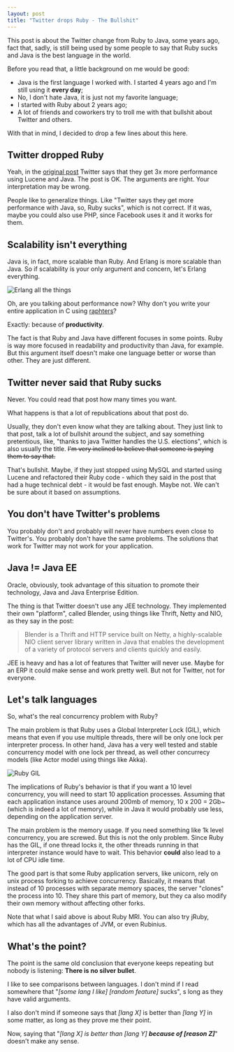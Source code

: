 ```yaml
---
layout: post
title: "Twitter drops Ruby - The Bullshit"
---
```


This post is about the Twitter change from Ruby to Java, some years ago, fact
that, sadly, is still being used by some people to say that Ruby sucks and
Java is the best language in the world.

Before you read that, a little background on me would be good:

- Java is the first language I worked with. I started 4 years ago and I'm
still using it **every day**;
- No, I don't hate Java, it is just not my favorite language;
- I started with Ruby about 2 years ago;
- A lot of friends and coworkers try to troll me with that bullshit about
Twitter and others.

With that in mind, I decided to drop a few lines about this here.

## Twitter dropped Ruby

Yeah, in the [original post][post] Twitter says that they get 3x more
performance using Lucene and Java. The post is OK. The arguments are right.
Your interpretation may be wrong.

People like to generalize things. Like "Twitter says they get more
performance with Java, so, Ruby sucks", which is not correct. If it was,
maybe you could also use PHP, since Facebook uses it and it works for them.

## Scalability isn't everything

Java is, in fact, more scalable than Ruby. And Erlang is more scalable than
Java. So if scalability is your only argument and concern, let's Erlang
everything.

![Erlang all the things](http://i.imgur.com/h1W5V8W.jpg)

Oh, are you talking about performance now? Why don't you write your
entire application in C using [raphters][raphters]?

Exactly: because of **productivity**.

The fact is that Ruby and Java have different focuses in some points. Ruby
is way more focused in readability and productivity than Java, for example.
But this argument itself doesn't make one language better or worse than other.
They are just different.

## Twitter never said that Ruby sucks

Never. You could read that post how many times you want.

What happens is that a lot of republications about that post do.

Usually, they don't even know what they are talking about. They just link
to that post, talk a lot of bullshit around the subject, and say something
pretentious, like, "thanks to java Twitter handles the U.S. elections", which
is also usually the title. ~~I'm very inclined to believe that someone is
paying them to say that.~~

That's bullshit. Maybe, if they just stopped using MySQL and started using
Lucene and refactored their Ruby code - which they said in the post that had
a huge technical debt - it would be fast enough. Maybe not. We can't be
sure about it based on assumptions.

## You don't have Twitter's problems

You probably don't and probably will never have numbers even close to
Twitter's. You probably don't have the same problems. The solutions that
work for Twitter may not work for your application.

## Java != Java EE

Oracle, obviously, took advantage of this situation to promote their
technology, Java and Java Enterprise Edition.

The thing is that Twitter doesn't use any JEE technology.
They implemented their own "platform", called Blender, using things like Thrift,
Netty and NIO, as they say in the post:

> Blender is a Thrift and HTTP service built on Netty, a highly-scalable NIO
> client server library written in Java that enables the development of a
> variety of protocol servers and clients quickly and easily.

JEE is heavy and has a lot of features that Twitter will never use. Maybe for
an ERP it could make sense and work pretty well. But not for Twitter, not
for everyone.

## Let's talk languages

So, what's the real concurrency problem with Ruby?

The main problem is that Ruby uses a Global Interpreter Lock (GIL), which
means that even if you use multiple threads, there will be only one lock per
interpreter process. In other hand, Java has a very well tested and stable
concurrency model with one lock per thread, as well other concurrecy
models (like Actor model using things like Akka).

![Ruby GIL](http://i.imgur.com/SnTf2hl.png)

The implications of Ruby's behavior is that if you want a 10 level concurrency,
you will need to start 10 application processes. Assuming that each
application instance uses around 200mb of memory, 10 x 200 = 2Gb~ (which is
indeed a lot of memory), while in Java it would probably use less, depending
on the application server.

The main problem is the memory usage. If you need something like 1k level
concurrency, you are screwed. But this is not the only problem. Since Ruby
has the GIL, if one thread locks it, the other threads running in that
interpreter instance would have to wait. This behavior **could** also lead
to a lot of CPU idle time.

The good part is that some Ruby application servers, like unicorn, rely on
unix process forking to achieve concurrency. Basically, it means that
instead of 10 processes with separate memory spaces, the server "clones" the
process into 10. They share this part of memory, but they ca also modify their
own memory without affecting other forks.

Note that what I said above is about Ruby MRI. You can also try jRuby, which
has all the advantages of JVM, or even Rubinius.

## What's the point?

The point is the same old conclusion that everyone keeps repeating but nobody is
listening: **There is no silver bullet**.

I like to see comparisons between languages. I don't mind if I read
somewhere that "_[some lang I like]  [random feature]_ sucks",
 s long as they have valid arguments.

I also don't mind if someone says that _[lang X]_ is better than _[lang Y]_
in some matter, as long as they prove me their point.

Now, saying that "_[lang X] is better than [lang Y] **because of
[reason Z]**_" doesn't make any sense.

[post]: https://blog.Twitter.com/2011/Twitter-search-now-3x-faster
[raphters]: https://github.com/DanielWaterworth/Raphters
